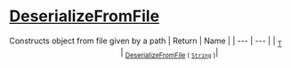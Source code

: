 # [DeserializeFromFile](./SerializationHelper-100664031.md)

Constructs object from file given by a path
| Return | Name | 
| --- | --- | 
| <sub>[T](./SerializationHelper-100664031.md)</sub><img width=200/>| <sub>[DeserializeFromFile](./SerializationHelper-100664031.md) ( [`String`](https://docs.microsoft.com/en-us/dotnet/api/System.String) )</sub>| <br>


